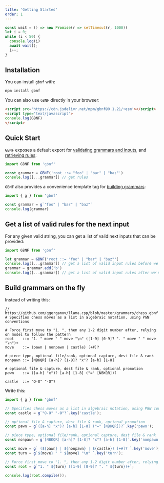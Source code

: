 ```yaml
---
title: 'Getting Started'
order: 1
---
```


```javascript
const wait = () => new Promise(r => setTimeout(r, 1000))
let i = 0;
while (i < 50) {
  console.log(i)
  await wait();
  i++;
}
```

## Installation

You can install `gbnf` with:

```bash
npm install gbnf
```

You can also use `GBNF` directly in your browser:

```html
<script src='https://cdn.jsdelivr.net/npm/gbnf@0.1.21/+esm'></script>
<script type="text/javascript">
console.log(GBNF)
</script>
```

## Quick Start

`GBNF` exposes a default export for [validating grammars and inputs](validations/grammar), and [retrieving rules](state-rules):

```javascript
import GBNF from 'gbnf'

const grammar = GBNF('root ::= "foo" | "bar" | "baz"')
console.log([...grammar]) // get rules
```

`GBNF` also provides a convenience template tag for [building grammars](writing):

```javascript
import { g } from 'gbnf'

const grammar = g`"foo" | "bar" | "baz"`
console.log(grammar)
```




## Get a list of valid rules for the next input

For any given valid string, you can get a list of valid next inputs that can be provided:

```javascript
import GBNF from 'gbnf'

let grammar = GBNF('root ::= "foo" | "bar" | "baz"')
console.log([...grammar]) // get a list of valid input rules before we've added any text
grammar = grammar.add('b')
console.log([...grammar]) // get a list of valid input rules after we've added some text'
```

## Build grammars on the fly

Instead of writing this:

```gbnf
// https://github.com/ggerganov/llama.cpp/blob/master/grammars/chess.gbnf
# Specifies chess moves as a list in algebraic notation, using PGN conventions

# Force first move to "1. ", then any 1-2 digit number after, relying on model to follow the pattern
root    ::= "1. " move " " move "\n" ([1-9] [0-9]? ". " move " " move "\n")+
move    ::= (pawn | nonpawn | castle) [+#]?

# piece type, optional file/rank, optional capture, dest file & rank
nonpawn ::= [NBKQR] [a-h]? [1-8]? "x"? [a-h] [1-8]

# optional file & capture, dest file & rank, optional promotion
pawn    ::= ([a-h] "x")? [a-h] [1-8] ("=" [NBKQR])?

castle  ::= "O-O" "-O"?
```

Write this:

```javascript
import { g } from 'gbnf'

// Specifies chess moves as a list in algebraic notation, using PGN conventions
const castle = g`"O-O" "-O"?`.key('castle');

// optional file & capture, dest file & rank, optional promotion
const pawn = g`([a-h] "x")? [a-h] [1-8] ("=" [NBKQR])?`.key('pawn');

// piece type, optional file/rank, optional capture, dest file & rank
const nonpawn = g`[NBKQR] [a-h]? [1-8]? "x"? [a-h] [1-8]`.key('nonpawn');

const move = g` (${pawn} | ${nonpawn} | ${castle}) [+#]? `.key('move');
const turn = g`${move} " " ${move} "\n" `.key('turn');

// Force first move to "1. ", then any 1-2 digit number after, relying on model to follow the pattern
const root = g`"1. " ${turn} ([1-9] [0-9]? ". " ${turn})+`;

console.log(root.compile());
```
